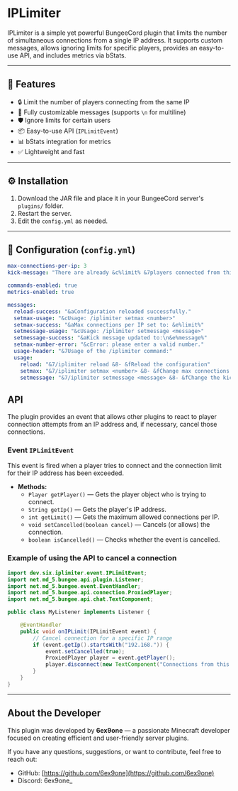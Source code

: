 # IPLimiter

IPLimiter is a simple yet powerful BungeeCord plugin that limits the number of simultaneous connections from a single IP address. It supports custom messages, allows ignoring limits for specific players, provides an easy-to-use API, and includes metrics via bStats.

---

## 🚀 Features

- 🔒 Limit the number of players connecting from the same IP
- 📃 Fully customizable messages (supports `\n` for multiline)
- 🛡️ Ignore limits for certain users
- 📦 Easy-to-use API (`IPLimitEvent`)
- 📊 bStats integration for metrics
- ✅ Lightweight and fast

---

## ⚙️ Installation

1. Download the JAR file and place it in your BungeeCord server's `plugins/` folder.
2. Restart the server.
3. Edit the `config.yml` as needed.

---

## 📁 Configuration (`config.yml`)

```yaml
max-connections-per-ip: 3
kick-message: "There are already &c%limit% &7players connected from this IP!"

commands-enabled: true
metrics-enabled: true

messages:
  reload-success: "&aConfiguration reloaded successfully."
  setmax-usage: "&cUsage: /iplimiter setmax <number>"
  setmax-success: "&aMax connections per IP set to: &e%limit%"
  setmessage-usage: "&cUsage: /iplimiter setmessage <message>"
  setmessage-success: "&aKick message updated to:\n&e%message%"
  setmax-number-error: "&cError: please enter a valid number."
  usage-header: "&7Usage of the /iplimiter command:"
  usage:
    reload: "&7/iplimiter reload &8- &fReload the configuration"
    setmax: "&7/iplimiter setmax <number> &8- &fChange max connections limit"
    setmessage: "&7/iplimiter setmessage <message> &8- &fChange the kick message"

```
## API

The plugin provides an event that allows other plugins to react to player connection attempts from an IP address and, if necessary, cancel those connections.

### Event `IPLimitEvent`

This event is fired when a player tries to connect and the connection limit for their IP address has been exceeded.

- **Methods:**
    - `Player getPlayer()` — Gets the player object who is trying to connect.
    - `String getIp()` — Gets the player's IP address.
    - `int getLimit()` — Gets the maximum allowed connections per IP.
    - `void setCancelled(boolean cancel)` — Cancels (or allows) the connection.
    - `boolean isCancelled()` — Checks whether the event is cancelled.

### Example of using the API to cancel a connection

```java
import dev.six.iplimiter.event.IPLimitEvent;
import net.md_5.bungee.api.plugin.Listener;
import net.md_5.bungee.event.EventHandler;
import net.md_5.bungee.api.connection.ProxiedPlayer;
import net.md_5.bungee.api.chat.TextComponent;

public class MyListener implements Listener {

    @EventHandler
    public void onIPLimit(IPLimitEvent event) {
        // Cancel connection for a specific IP range
        if (event.getIp().startsWith("192.168.")) {
            event.setCancelled(true);
            ProxiedPlayer player = event.getPlayer();
            player.disconnect(new TextComponent("Connections from this IP are blocked."));
        }
    }
}
```

---

## About the Developer

This plugin was developed by **6ex9one** — a passionate Minecraft developer focused on creating efficient and user-friendly server plugins.

If you have any questions, suggestions, or want to contribute, feel free to reach out:

- GitHub: [https://github.com/6ex9one](https://github.com/6ex9one)
- Discord: 6ex9one_
